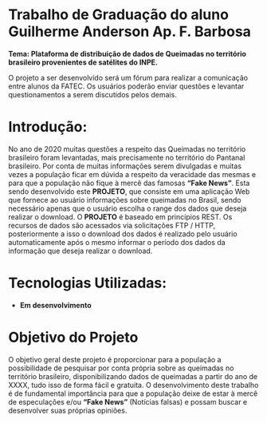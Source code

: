 # Trabalho de Graduação do aluno Guilherme Anderson Ap. F. Barbosa

**Tema: Plataforma de distribuição de dados de Queimadas no território brasileiro provenientes de satélites do INPE.**

O projeto a ser desenvolvido será um fórum para realizar a comunicação entre alunos da FATEC.
Os usuários poderão enviar questões e levantar questionamentos a serem discutidos pelos demais.

# Introdução:

No ano de 2020 muitas questões a respeito das Queimadas no território brasileiro foram levantadas, mais precisamente no território do Pantanal brasileiro.
Por conta de muitas informações serem divulgadas e muitas vezes a população ficar em dúvida a respeito da veracidade das mesmas e para que a população não fique à mercê das famosas **“Fake News”**. Esta sendo desenvolvido este **PROJETO**, que consiste em uma aplicação Web que fornece ao usuário informações sobre queimadas no Brasil, sendo necessário apenas que o usuário escolha o range dos dados que deseja realizar o download.
O **PROJETO** é baseado em princípios REST. Os recursos de dados são acessados via solicitações FTP / HTTP, posteriormente a isso o download dos dados é realizado pelo usuário automaticamente após o mesmo informar o período dos dados da informação que deseja realizar o download.

# Tecnologias Utilizadas:
* **Em desenvolvimento**

# Objetivo do Projeto
O objetivo geral deste projeto é proporcionar para a população a possibilidade de pesquisar por conta própria sobre as queimadas no território brasileiro, disponibilizando dados de queimadas a partir do ano de XXXX, tudo isso de forma fácil e gratuita.
O desenvolvimento deste trabalho é de fundamental importância para que a população deixe de estar à mercê de especulações e/ou **“Fake News”** (Notícias falsas) e possam buscar e desenvolver suas próprias opiniões.
